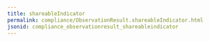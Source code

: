 ```yaml
---
title: shareableIndicator
permalink: compliance/ObservationResult.shareableIndicator.html
jsonid: compliance_observationresult_shareableindicator
---
```

